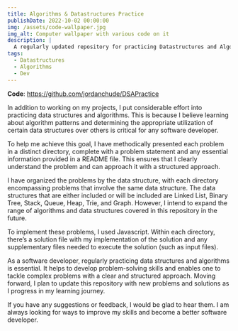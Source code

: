 ```yaml
---
title: Algorithms & Datastructures Practice
publishDate: 2022-10-02 00:00:00
img: /assets/code-wallpaper.jpg
img_alt: Computer wallpaper with various code on it
description: |
  A regularly updated repository for practicing Datastructures and Algorithms.
tags:
  - Datastructures
  - Algorithms
  - Dev
---
```


**Code**: https://github.com/jordanchude/DSAPractice

In addition to working on my projects, I put considerable effort into practicing data structures and algorithms. This is because I believe learning about algorithm patterns and determining the appropriate utilization of certain data structures over others is critical for any software developer.

To help me achieve this goal, I have methodically presented each problem in a distinct directory, complete with a problem statement and any essential information provided in a README file. This ensures that I clearly understand the problem and can approach it with a structured approach.

I have organized the problems by the data structure, with each directory encompassing problems that involve the same data structure. The data structures that are either included or will be included are Linked List, Binary Tree, Stack, Queue, Heap, Trie, and Graph. However, I intend to expand the range of algorithms and data structures covered in this repository in the future.

To implement these problems, I used Javascript. Within each directory, there’s a solution file with my implementation of the solution and any supplementary files needed to execute the solution (such as input files).

As a software developer, regularly practicing data structures and algorithms is essential. It helps to develop problem-solving skills and enables one to tackle complex problems with a clear and structured approach. Moving forward, I plan to update this repository with new problems and solutions as I progress in my learning journey.

If you have any suggestions or feedback, I would be glad to hear them. I am always looking for ways to improve my skills and become a better software developer.

